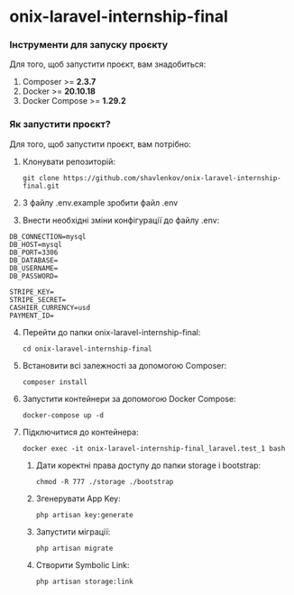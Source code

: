 # onix-laravel-internship-final
### Інструменти для запуску проєкту
Для того, щоб запустити проєкт, вам знадобиться:
1. Composer >= **2.3.7**
2. Docker >= **20.10.18**
3. Docker Compose >= **1.29.2**

### Як запустити проєкт?
Для того, щоб запустити проєкт, вам потрібно:
1. Клонувати репозиторій:

   `git clone https://github.com/shavlenkov/onix-laravel-internship-final.git`
2. З файлу .env.example зробити файл .env
3. Внести необхідні зміни конфігурації до файлу .env:
```
DB_CONNECTION=mysql
DB_HOST=mysql
DB_PORT=3306
DB_DATABASE=
DB_USERNAME=
DB_PASSWORD=
```

```
STRIPE_KEY=
STRIPE_SECRET=
CASHIER_CURRENCY=usd
PAYMENT_ID=
```
4. Перейти до папки onix-laravel-internship-final: 

    `cd onix-laravel-internship-final`
5. Встановити всі залежності за допомогою Composer:

    `composer install`
6. Запустити контейнери за допомогою Docker Compose:

   `docker-compose up -d`
7. Підключитися до контейнера:

   `docker exec -it onix-laravel-internship-final_laravel.test_1 bash`
   1. Дати коректні права доступу до папки storage і bootstrap:
   
      `chmod -R 777 ./storage ./bootstrap`
   2. Згенерувати App Key:
   
      `php artisan key:generate`
   3. Запустити міграції:
   
      `php artisan migrate`
   4. Створити Symbolic Link:
   
      `php artisan storage:link`
